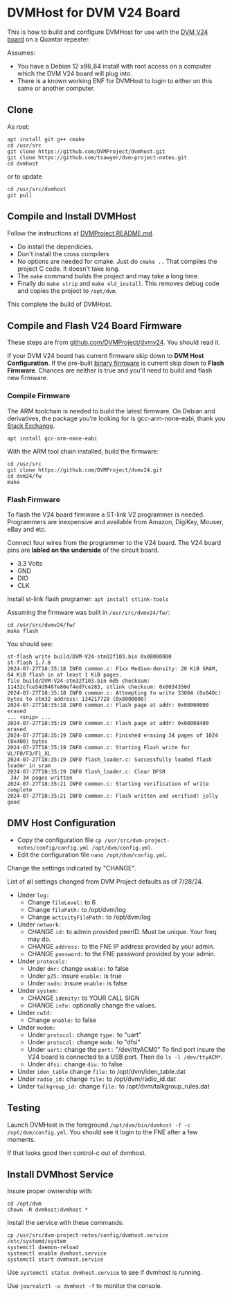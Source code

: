 # DVMHost for DVM V24 Board

This is how to build and configure DVMHost for use with the [DVM V24 board](https://store.w3axl.com/products/dvm-v24-usb-converter-for-v24-equipment) on a Quantar repeater.

Assumes:
* You have a Debian 12 x86_64 install with root access on a computer which the DVM V24 board will plug into.
* There is a known working ENF for DVMHost to login to either on this same or another computer.

## Clone

As root:

```
apt install git g++ cmake
cd /usr/src
git clone https://github.com/DVMProject/dvmhost.git
git clone https://github.com/tsawyer/dvm-project-notes.git
cd dvmhost
```

or to update

```
cd /usr/src/dvmhost
git pull
```

## Compile and Install DVMHost

Follow the instructions at [DVMProject README.md](https://github.com/DVMProject/dvmhost/blob/master/README.md).

* Do install the dependicies.
* Don't install the cross compilers
* No options are needed for cmake. Just do `cmake ..` That compiles the project C code. It doesn't take long.
* The `make` command builds the project and may take a long time.
* Finally do `make strip` and `make old_install`. This removes debug code and copies the project to `/opt/dvm`.

This complete the build of DVMHost.

## Compile and Flash V24 Board Firmware

These steps are from [github.com/DVMProject/dvmv24](https://github.com/DVMProject/dvmv24). You should read it.

If your DVM V24 board has current firmware skip down to **DVM Host Configuration**.
If the pre-built [binary firmware](https://github.com/DVMProject/dvmv24/releases) is current skip down to **Flash Firmware**.
Chances are neither is true and you'll need to build and flash new firmware.

### Compile Firmware
The ARM toolchain is needed to build the latest firmware. On Debian and derivatives,
the package you’re looking for is gcc-arm-none-eabi, thank you [Stack Exchange](https://unix.stackexchange.com/questions/377345/installing-arm-none-eabi-gcc).

```
apt install gcc-arm-none-eabi
```

With the ARM tool chain installed, build the firmware:

```
cd /usr/src
git clone https://github.com/DVMProject/dvmv24.git
cd dvm24/fw
make
```



### Flash Firmware

To flash the V24 board firmware a ST-link V2 programmer is needed. Programmers are inexpensive and available from Amazon, DigiKey, Mouser, eBay and etc.

Connect four wires from the programmer to the V24 board. The V24 board pins are **labled on the underside** of the circuit board.
 * 3.3 Volts
 * GND
 * DIO
 * CLK

Install st-link flash programer: `apt install stlink-tools`

Assuming the firmware was built in `/usr/src/dvmv24/fw/`:

```
cd /usr/src/dvmv24/fw/
make flash
```

You should see:

```
st-flash write build/DVM-V24-stm32f103.bin 0x08000000
st-flash 1.7.0
2024-07-27T18:35:18 INFO common.c: F1xx Medium-density: 20 KiB SRAM, 64 KiB flash in at least 1 KiB pages.
file build/DVM-V24-stm32f103.bin md5 checksum: 11432cfce54d9407e80ef4ed7ce283, stlink checksum: 0x0034350d
2024-07-27T18:35:18 INFO common.c: Attempting to write 33804 (0x840c) bytes to stm32 address: 134217728 (0x8000000)
2024-07-27T18:35:18 INFO common.c: Flash page at addr: 0x08000000 erased
... <snip> ...
2024-07-27T18:35:19 INFO common.c: Flash page at addr: 0x08008400 erased
2024-07-27T18:35:19 INFO common.c: Finished erasing 34 pages of 1024 (0x400) bytes
2024-07-27T18:35:19 INFO common.c: Starting Flash write for VL/F0/F3/F1_XL
2024-07-27T18:35:19 INFO flash_loader.c: Successfully loaded flash loader in sram
2024-07-27T18:35:19 INFO flash_loader.c: Clear DFSR
 34/ 34 pages written
2024-07-27T18:35:21 INFO common.c: Starting verification of write complete
2024-07-27T18:35:21 INFO common.c: Flash written and verified! jolly good
```

## DMV Host Configuration

* Copy the configuration file `cp /usr/src/dvm-project-notes/config/config.yml /opt/dvm/config.yml`.
* Edit the configuration file `nano /opt/dvm/config.yml`.

Change the settings indicated by "CHANGE".

List of all settings changed from DVM Project defaults as of 7/28/24.

* Under `log:`
  * Change `fileLevel:` to 6
  * Change `filePath:` to /opt/dvm/log
  * Change `activityFilePath:` to /opt/dvm/log
* Under `network:`
  * CHANGE `id:` to admin provided peerID. Must be unique. Your freq may do.
  * CHANGE `address:` to the FNE IP address provided by your admin.
  * CHANGE `password:` to the FNE password provided by your admin.
* Under `protocols:`
  * Under `dmr:` change `enable:` to false
  * Under `p25:` insure `enable:` is true
  * Under `nxdn:` insure `enable:` is false
* Under `system:`
  * CHANGE `idenity:` to YOUR CALL SIGN
  * CHANGE `info:` optionally change the values.
* Under `cwId:`
  * Change `enable:` to false
* Under `modem:`
  * Under `protocol:` change `type:` to "uart"
  * Under `protocol:` change `mode:` to "dfsi"
  * Under `uart:` change the `port:` "/dev/ttyACM0" To find port insure the V24 board is connected to a USB port. Then do `ls -l /dev/ttyACM*`.
  * Under `dfsi:` change `diu:` to false
* Under `iden_table` change `file:` to /opt/dvm/iden_table.dat
* Under `radio_id:` change `file:` to /opt/dvm/radio_id.dat
* Under `talkgroup_id:` change `file:` to /opt/dvm/talkgroup_rules.dat

## Testing

Launch DVMHost in the foreground `/opt/dvm/bin/dvmhost -f -c /opt/dvm/config.yml`. You should see it login to the FNE after a few moments.

If that looks good then control-c out of dvmhost.

## Install DVMhost Service

Insure proper ownership with:

```
cd /opt/dvm
chown -R dvmhost:dvmhost *
```

Install the service with these commands:

```
cp /usr/src/dvm-project-notes/config/dvmhost.service /etc/systemd/system
systemctl daemon-reload
systemctl enable dvmhost.service
systemctl start dvmhost.service
```
Use `systemctl status dvmhost.service` to see if dvmhost is running.

Use `journalctl -u dvmhost -f` to monitor the console.
